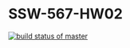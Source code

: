 # SSW-567-HW02
[![build status of master](https://travis-ci.org/jkolasinski/SSW-567-HW02.svg?branch=master)](https://travis-ci.org/jkolasinski/SSW-567-HW02)
